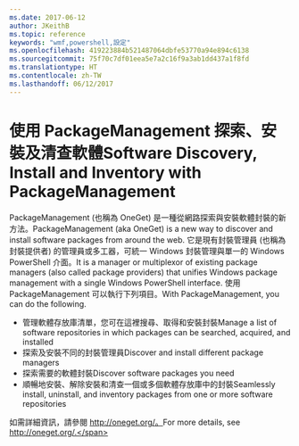 ```yaml
---
ms.date: 2017-06-12
author: JKeithB
ms.topic: reference
keywords: "wmf,powershell,設定"
ms.openlocfilehash: 419223884b521487064dbfe53770a94e894c6138
ms.sourcegitcommit: 75f70c7df01eea5e7a2c16f9a3ab1dd437a1f8fd
ms.translationtype: HT
ms.contentlocale: zh-TW
ms.lasthandoff: 06/12/2017
---
```

# <a name="software-discovery-install-and-inventory-with-packagemanagement"></a><span data-ttu-id="474d7-102">使用 PackageManagement 探索、安裝及清查軟體</span><span class="sxs-lookup"><span data-stu-id="474d7-102">Software Discovery, Install and Inventory with PackageManagement</span></span>

<span data-ttu-id="474d7-103">PackageManagement (也稱為 OneGet) 是一種從網路探索與安裝軟體封裝的新方法。</span><span class="sxs-lookup"><span data-stu-id="474d7-103">PackageManagement (aka OneGet) is a new way to discover and install software packages from around the web.</span></span> <span data-ttu-id="474d7-104">它是現有封裝管理員 (也稱為封裝提供者) 的管理員或多工器，可統一 Windows 封裝管理與單一的 Windows PowerShell 介面。</span><span class="sxs-lookup"><span data-stu-id="474d7-104">It is a manager or multiplexor of existing package managers (also called package providers) that unifies Windows package management with a single Windows PowerShell interface.</span></span> <span data-ttu-id="474d7-105">使用 PackageManagement 可以執行下列項目。</span><span class="sxs-lookup"><span data-stu-id="474d7-105">With PackageManagement, you can do the following.</span></span>

-   <span data-ttu-id="474d7-106">管理軟體存放庫清單，您可在這裡搜尋、取得和安裝封裝</span><span class="sxs-lookup"><span data-stu-id="474d7-106">Manage a list of software repositories in which packages can be searched, acquired, and installed</span></span>
-   <span data-ttu-id="474d7-107">探索及安裝不同的封裝管理員</span><span class="sxs-lookup"><span data-stu-id="474d7-107">Discover and install different package managers</span></span>
-   <span data-ttu-id="474d7-108">探索需要的軟體封裝</span><span class="sxs-lookup"><span data-stu-id="474d7-108">Discover software packages you need</span></span>
-   <span data-ttu-id="474d7-109">順暢地安裝、解除安裝和清查一個或多個軟體存放庫中的封裝</span><span class="sxs-lookup"><span data-stu-id="474d7-109">Seamlessly install, uninstall, and inventory packages from one or more software repositories</span></span>

<span data-ttu-id="474d7-110">如需詳細資訊，請參閱 http://oneget.org/。</span><span class="sxs-lookup"><span data-stu-id="474d7-110">For more details, see http://oneget.org/.</span></span>

